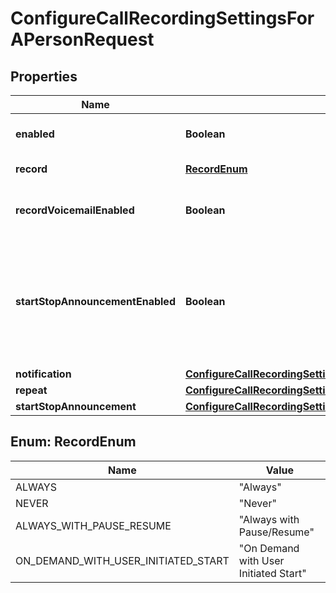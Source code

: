 <!--  Copyright 2025 Cisco Systems Inc.

Permission is hereby granted, free of charge, to any person obtaining a copy
of this software and associated documentation files (the "Software"), to deal
in the Software without restriction, including without limitation the rights
to use, copy, modify, merge, publish, distribute, sublicense, and/or sell
copies of the Software, and to permit persons to whom the Software is
furnished to do so, subject to the following conditions:

The above copyright notice and this permission notice shall be included in
all copies or substantial portions of the Software.

THE SOFTWARE IS PROVIDED "AS IS", WITHOUT WARRANTY OF ANY KIND, EXPRESS OR
IMPLIED, INCLUDING BUT NOT LIMITED TO THE WARRANTIES OF MERCHANTABILITY,
FITNESS FOR A PARTICULAR PURPOSE AND NONINFRINGEMENT. IN NO EVENT SHALL THE
AUTHORS OR COPYRIGHT HOLDERS BE LIABLE FOR ANY CLAIM, DAMAGES OR OTHER
LIABILITY, WHETHER IN AN ACTION OF CONTRACT, TORT OR OTHERWISE, ARISING FROM,
OUT OF OR IN CONNECTION WITH THE SOFTWARE OR THE USE OR OTHER DEALINGS IN
THE SOFTWARE.-->


# ConfigureCallRecordingSettingsForAPersonRequest


## Properties

| Name | Type | Description | Notes |
|------------ | ------------- | ------------- | -------------|
|**enabled** | **Boolean** | &#x60;true&#x60; if call recording is enabled. |  [optional] |
|**record** | [**RecordEnum**](#RecordEnum) | Call recording scenario. |  [optional] |
|**recordVoicemailEnabled** | **Boolean** | When &#x60;true&#x60;, voicemail messages are also recorded. |  [optional] |
|**startStopAnnouncementEnabled** | **Boolean** | When enabled, an announcement is played when call recording starts and an announcement is played when call recording ends. |  [optional] |
|**notification** | [**ConfigureCallRecordingSettingsForAPersonRequestNotification**](ConfigureCallRecordingSettingsForAPersonRequestNotification.md) |  |  [optional] |
|**repeat** | [**ConfigureCallRecordingSettingsForAPersonRequestRepeat**](ConfigureCallRecordingSettingsForAPersonRequestRepeat.md) |  |  [optional] |
|**startStopAnnouncement** | [**ConfigureCallRecordingSettingsForAPersonRequestStartStopAnnouncement**](ConfigureCallRecordingSettingsForAPersonRequestStartStopAnnouncement.md) |  |  [optional] |



## Enum: RecordEnum

| Name | Value |
|---- | -----|
| ALWAYS | &quot;Always&quot; |
| NEVER | &quot;Never&quot; |
| ALWAYS_WITH_PAUSE_RESUME | &quot;Always with Pause/Resume&quot; |
| ON_DEMAND_WITH_USER_INITIATED_START | &quot;On Demand with User Initiated Start&quot; |



